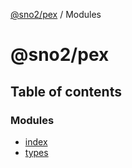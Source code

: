 [@sno2/pex](README.md) / Modules

# @sno2/pex

## Table of contents

### Modules

- [index](modules/index.md)
- [types](modules/types.md)

